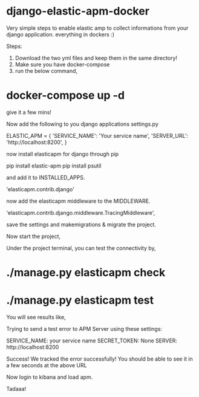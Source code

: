 # django-elastic-apm-docker
Very simple steps to enable elastic amp to collect informations from your django application. everything in dockers :)


Steps:

1. Download the two yml files and keep them in the same directory!
2. Make sure you have docker-compose
3. run the below command,

# docker-compose up -d

give it a few mins!

Now add the following to you django applications settings.py

ELASTIC_APM = {
  'SERVICE_NAME': 'Your service name',
  'SERVER_URL': 'http://localhost:8200',
}

now install elasticapm for django through pip

pip install elastic-apm
pip install psutil

and add it to INSTALLED_APPS.

'elasticapm.contrib.django'

now add the elasticapm middleware to the MIDDLEWARE.

'elasticapm.contrib.django.middleware.TracingMiddleware',

save the settings and makemigrations & migrate the project.

Now start the project,

Under the project terminal, you can test the connectivity by,

# ./manage.py elasticapm check
# ./manage.py elasticapm test

You will see results like,

Trying to send a test error to APM Server using these settings:

SERVICE_NAME:   your service name
SECRET_TOKEN:   None
SERVER:         http://localhost:8200

Success! We tracked the error successfully! You should be able to see it in a few seconds at the above URL

Now login to kibana and load apm.

Tadaaa!
